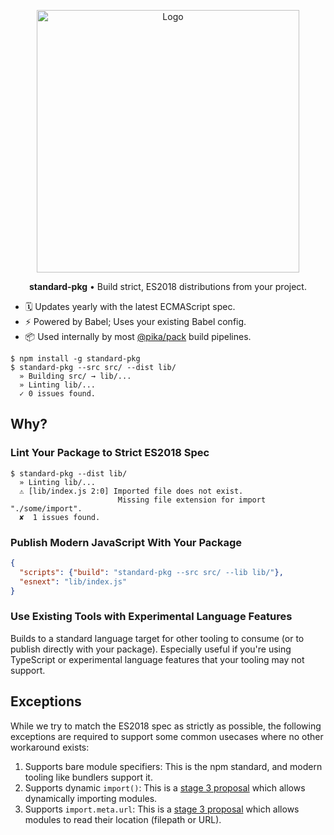 <p align="center">
  <img alt="Logo" src="https://i.imgur.com/MsQMjew.png" width="420">
</p>

<p align="center">
  <strong>standard-pkg</strong> • Build strict, ES2018 distributions from your project.
</p>

- 🗓 Updates yearly with the latest ECMAScript spec.
- ⚡️ Powered by Babel; Uses your existing Babel config.
- 📦 Used internally by most [@pika/pack](https://github.com/pikapkg/pack) build pipelines.

<!-- ignore me too -->

```
$ npm install -g standard-pkg
$ standard-pkg --src src/ --dist lib/
  » Building src/ → lib/...
  » Linting lib/...
  ✓ 0 issues found.
```


## Why?

### Lint Your Package to Strict ES2018 Spec

```
$ standard-pkg --dist lib/
  » Linting lib/...
  ⚠️ [lib/index.js 2:0] Imported file does not exist.
                        Missing file extension for import "./some/import".
  ✘  1 issues found.
```


### Publish Modern JavaScript With Your Package

```json
{
  "scripts": {"build": "standard-pkg --src src/ --lib lib/"},
  "esnext": "lib/index.js"
}
```


### Use Existing Tools with Experimental Language Features

Builds to a standard language target for other tooling to consume (or to publish directly with your package). Especially useful if you're using TypeScript or experimental language features that your tooling may not support.


## Exceptions

While we try to match the ES2018 spec as strictly as possible, the following exceptions are required to support some common usecases where no other workaround exists:

1. Supports bare module specifiers: This is the npm standard, and modern tooling like bundlers support it.
1. Supports dynamic `import()`: This is a [stage 3 proposal](https://github.com/tc39/proposal-dynamic-import) which allows dynamically importing modules.
1. Supports `import.meta.url`: This is a [stage 3 proposal](https://github.com/tc39/proposal-import-meta) which allows modules to read their location (filepath or URL).
